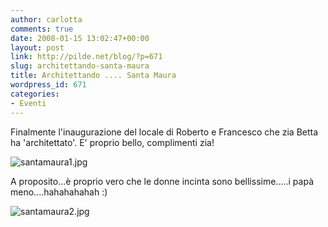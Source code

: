 ```yaml
---
author: carlotta
comments: true
date: 2008-01-15 13:02:47+00:00
layout: post
link: http://pilde.net/blog/?p=671
slug: architettando-santa-maura
title: Architettando .... Santa Maura
wordpress_id: 671
categories:
- Eventi
---
```


Finalmente l'inaugurazione del locale di Roberto e Francesco che zia Betta ha 'architettato'.
E' proprio bello, complimenti zia!

![santamaura1.jpg](http://pilde.net/blog/wp-content/uploads/2008/01/santamaura1.jpg)

A proposito...è proprio vero che le donne incinta sono bellissime.....i papà meno....hahahahahah :) 

![santamaura2.jpg](http://pilde.net/blog/wp-content/uploads/2008/01/santamaura2.jpg)



